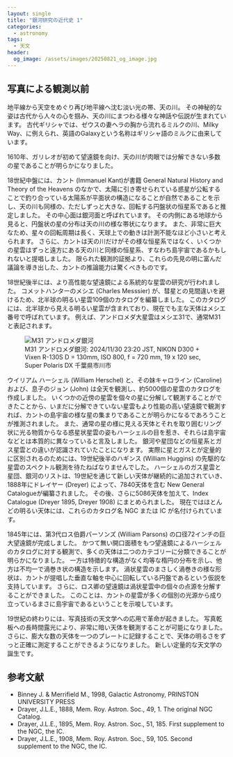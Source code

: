 ```yaml
---
layout: single
title: "銀河研究の近代史 1"
categories:
  - astronomy
tags: 
  - 天文
header:
  og_image: /assets/images/20250821_og_image.jpg
---
```

## 写真による観測以前

地平線から天空をめぐり再び地平線へ沈む淡い光の帯、天の川。
その神秘的な姿は古代から人々の心を掴み、天の川にまつわる様々な神話や伝説が生まれています。
古代ギリシャでは、ゼウスの妻ヘラの胸から流れるミルクの川、Milky Way、に例えられ、英語のGalaxyという名称はギリシャ語のミルクに由来しています。

1610年、ガリレオが初めて望遠鏡を向け、天の川が肉眼では分解できない多数の星であることが明らかになりました。

18世紀中盤には、カント (Immanuel Kant)が書籍 General Natural History and Theory of the Heavens のなかで、太陽に引き寄せられている惑星が公転することで釣り合っている太陽系が平面状の構造になることが自然であることを示し、天の川も同様の、ただしずっと大きな、回転する円盤状の恒星系であると推定しました。
その中心面は銀河面と呼ばれています。
その内側にある地球から見ると、円盤状の星の分布は天の川の様な帯状になります。
また、非常に巨大なため、星々の回転周期は長く、天球上での動きは計測不能なほど小さいと考えられます。
さらに、カントは天の川だけがその様な恒星系ではなく、いくつかの星雲はずっと遠方にある天の川と同様の恒星系、すなわち島宇宙であるかもしれないと提唱しました。
限られた観測的証拠より、これらの先見の明に富んだ議論を導き出した、カントの推論能力は驚くべきものです。

18世紀後半には、より高性能な望遠鏡による系統的な星雲の研究が行われました。
コメットハンターのメシエ (Charles Messsier) が、彗星との見間違いを避けるため、北半球の明るい星雲109個のカタログを編纂しました。
このカタログには、北半球から見える明るい星雲が含まれており、現在でも主な天体はメシエ番号で呼ばれています。
例えば、アンドロメダ大星雲はメシエ31で、通常M31と表記されます。

<figure>
    <img src="https://storage.stargazer-info.com/images/astro/2024/20241130_m31.jpg"
         alt="M31 アンドロメダ銀河">
    <figcaption>M31 アンドロメダ銀河: 2024/11/30 23:20 JST, NIKON D300 + Vixen R-130S D = 130mm, ISO 800, f = 720 mm, 19 x 120 sec, Super Polaris DX 千葉県市川市</figcaption>
</figure>

ウイリアム ハーシェル (William Herschel) と、その妹キャロライン (Caroline) および、息子のジョン (John) は全天を観測し、約5000個の星雲のカタログを作成しました。
いくつかの近傍の星雲を個々の星に分解して観測することができたことから、いまだに分解できていない星雲もより性能の高い望遠鏡で観測すれば、カントの島宇宙の様な星の集まりであることが明らかになるであろうことが推測されました。
また、通常の星の様に見える天体とそれを取り囲むリング状に光る物質からなる惑星状星雲の姿もハーシェルの目を惹き、それらは島宇宙などとは本質的に異なっていると言及しました。
銀河や星団などの恒星系とガス星雲との違いが認識されていたことになります。
実際に星とガスとが定量的に区別されるのためには、19世紀後半のハギンス (William Huggins) の先駆的な星雲のスペクトル観測を待たねばなりませんでした。
ハーシェルのガス星雲と星団、銀河のリストは、19世紀を通じて新しい天体が継続的に追加されていき、1888年にドレイヤー (Dreyer) によって、7840天体を含む New General Catalogueが編纂されました。
その後、さらに5086天体を加えて、Index Catalogue (Dreyer 1895, Dreyer 1908) にまとめられました。
現在ではほとんどの明るい天体には、これらのカタログ名 NGC または IC が名付けられています。

1845年には、第3代ロス伯爵パーソンズ (William Parsons) の口径72インチの巨大望遠鏡が完成しました。
かつて無い開口面積をもつ望遠鏡によるハーシェルのカタログに対する観測で、多くの天体は二つのカテゴリーに分類できることが明らかになりました。
一方は特徴的な構造がなく均等な楕円の分布を示し、他方は不均一で渦巻き状の構造を示します。
渦状星雲のまさしく渦巻きの様な形状は、カントが提唱した垂直な軸を中心に回転している円盤であるという仮説を支持しています。
さらに、ロス卿の望遠鏡は渦状星雲中の個々の点源を分解することができました。
このことは、カントの星雲が多くの個別の光源から成り立っているまさに島宇宙であるということを示唆しています。

19世紀の終わりには、写真技術の天文学への応用で革命が起きました。
写真乾板への長時間露光により、非常に暗い天体を観測することが可能になりました。
さらに、膨大な数の天体を一つのプレートに記録することで、天体の明るさをずっと正確に測定することができるようになりました。
新しい定量的な天文学の誕生です。

## 参考文献
- Binney J. & Merrifield M., 1998, Galactic Astronomy, PRINSTON UNIVERSITY PRESS
- Drayer, J.L.E., 1888, Mem. Roy. Astron. Soc., 49, 1. The original NGC Catalog.
- Drayer, J.L.E., 1895, Mem. Roy. Astron. Soc., 51, 185. First supplement to the NGC, the IC.
- Drayer, J.L.E., 1908, Mem. Roy. Astron. Soc., 59, 105. Second supplement to the NGC, the IC.
